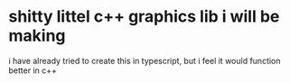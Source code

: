 # shitty littel c++ graphics lib i will be making
i have already tried to create this in typescript, but i feel it would function better in c++
